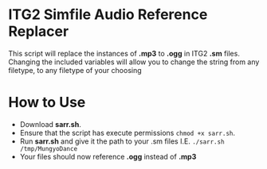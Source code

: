 # ITG2 Simfile Audio Reference Replacer
This script will replace the instances of **.mp3** to **.ogg** in ITG2 **.sm** files. Changing the included variables will allow you to change the string from any filetype, to any filetype of your choosing

# How to Use
* Download **sarr.sh**.
* Ensure that the script has execute permissions `chmod +x sarr.sh`.
* Run **sarr.sh** and give it the path to your .sm files I.E. `./sarr.sh /tmp/MungyoDance`
* Your files should now reference **.ogg** instead of **.mp3**
